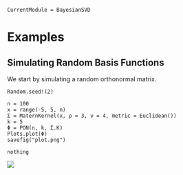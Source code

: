 ```@meta
CurrentModule = BayesianSVD
```

# Examples

## Simulating Random Basis Functions

We start by simulating a random orthonormal matrix.

```@eval
Random.seed!(2)

n = 100
x = range(-5, 5, n)
Σ = MaternKernel(x, ρ = 3, ν = 4, metric = Euclidean())
k = 5
Φ = PON(n, k, Σ.K)
Plots.plot(Φ)
savefig("plot.png")

nothing
```
![](plot.png)